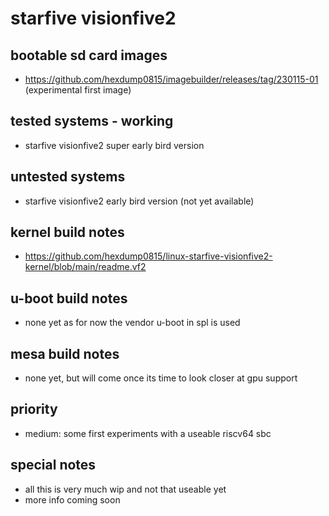 # starfive visionfive2

## bootable sd card images

- https://github.com/hexdump0815/imagebuilder/releases/tag/230115-01 (experimental first image)

## tested systems - working

- starfive visionfive2 super early bird version

## untested systems

- starfive visionfive2 early bird version (not yet available)

## kernel build notes

- https://github.com/hexdump0815/linux-starfive-visionfive2-kernel/blob/main/readme.vf2

## u-boot build notes

- none yet as for now the vendor u-boot in spl is used

## mesa build notes

- none yet, but will come once its time to look closer at gpu support

## priority

- medium: some first experiments with a useable riscv64 sbc

## special notes

- all this is very much wip and not that useable yet
- more info coming soon
